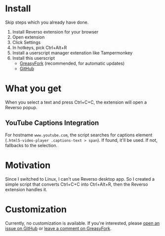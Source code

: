 # Install

Skip steps which you already have done.

1. Install Reverso extension for your browser
2. Open extension
3. Click Settings
4. In hotkeys, pick Ctrl+Alt+R
5. Install a userscript manager extenstion like Tampermonkey
6. Install this userscript
   - [GreasyFork](https://greasyfork.org/scripts/531180-reverso-context-ctrl-c-c-adapter) (recommended, for automatic updates)
   - [GitHub](https://github.com/GooseOb/reverso-keymap-adapter/raw/refs/heads/master/reverso.user.js)

# What you get

When you select a text and press Ctrl+C+C, the extension will open a Reverso popup.

## YouTube Captions Integration

For hostname `www.youtube.com`, the script searches for captions element (`.html5-video-player .captions-text > span`). If found, it'll be used. If not, fallbacks to the selection.

# Motivation

Since I switched to Linux, I can't use Reverso desktop app. So I created a simple script that converts Ctrl+C+C into Ctrl+Alt+R, then the Reverso extension handles it.

# Customization

Currently, no customization is available. If you're interested, please [open an issue on GitHub](https://github.com/GooseOb/reverso-keymap-adapter/issues) or [leave a comment on GreasyFork](https://greasyfork.org/en/scripts/531180-reverso-context-ctrl-c-c-adapter/feedback).
